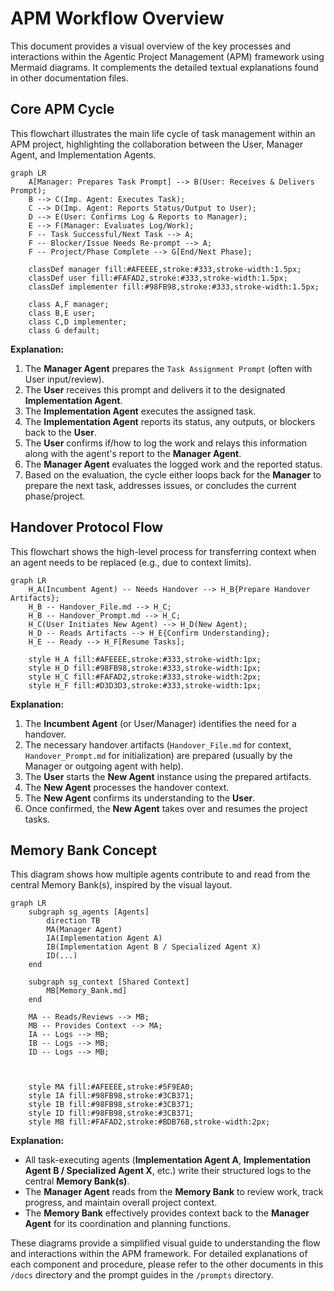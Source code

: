 # APM Workflow Overview

This document provides a visual overview of the key processes and interactions within the Agentic Project Management (APM) framework using Mermaid diagrams. It complements the detailed textual explanations found in other documentation files.

## Core APM Cycle

This flowchart illustrates the main life cycle of task management within an APM project, highlighting the collaboration between the User, Manager Agent, and Implementation Agents.

```mermaid
graph LR
    A[Manager: Prepares Task Prompt] --> B(User: Receives & Delivers Prompt);
    B --> C(Imp. Agent: Executes Task);
    C --> D(Imp. Agent: Reports Status/Output to User);
    D --> E(User: Confirms Log & Reports to Manager);
    E --> F(Manager: Evaluates Log/Work);
    F -- Task Successful/Next Task --> A;
    F -- Blocker/Issue Needs Re-prompt --> A;
    F -- Project/Phase Complete --> G[End/Next Phase];

    classDef manager fill:#AFEEEE,stroke:#333,stroke-width:1.5px; 
    classDef user fill:#FAFAD2,stroke:#333,stroke-width:1.5px; 
    classDef implementer fill:#98FB98,stroke:#333,stroke-width:1.5px; 

    class A,F manager;
    class B,E user;
    class C,D implementer;
    class G default;
```

**Explanation:**

1.  The **Manager Agent** prepares the `Task Assignment Prompt` (often with User input/review).
2.  The **User** receives this prompt and delivers it to the designated **Implementation Agent**.
3.  The **Implementation Agent** executes the assigned task.
4.  The **Implementation Agent** reports its status, any outputs, or blockers back to the **User**.
5.  The **User** confirms if/how to log the work and relays this information along with the agent's report to the **Manager Agent**.
6.  The **Manager Agent** evaluates the logged work and the reported status.
7.  Based on the evaluation, the cycle either loops back for the **Manager** to prepare the next task, addresses issues, or concludes the current phase/project.

## Handover Protocol Flow

This flowchart shows the high-level process for transferring context when an agent needs to be replaced (e.g., due to context limits).

```mermaid
graph LR
    H_A(Incumbent Agent) -- Needs Handover --> H_B{Prepare Handover Artifacts};
    H_B -- Handover_File.md --> H_C;
    H_B -- Handover_Prompt.md --> H_C;
    H_C(User Initiates New Agent) --> H_D(New Agent);
    H_D -- Reads Artifacts --> H_E{Confirm Understanding};
    H_E -- Ready --> H_F[Resume Tasks];

    style H_A fill:#AFEEEE,stroke:#333,stroke-width:1px; 
    style H_D fill:#98FB98,stroke:#333,stroke-width:1px; 
    style H_C fill:#FAFAD2,stroke:#333,stroke-width:2px; 
    style H_F fill:#D3D3D3,stroke:#333,stroke-width:1px; 
```

**Explanation:**

1.  The **Incumbent Agent** (or User/Manager) identifies the need for a handover.
2.  The necessary handover artifacts (`Handover_File.md` for context, `Handover_Prompt.md` for initialization) are prepared (usually by the Manager or outgoing agent with help).
3.  The **User** starts the **New Agent** instance using the prepared artifacts.
4.  The **New Agent** processes the handover context.
5.  The **New Agent** confirms its understanding to the **User**.
6.  Once confirmed, the **New Agent** takes over and resumes the project tasks.


## Memory Bank Concept

This diagram shows how multiple agents contribute to and read from the central Memory Bank(s), inspired by the visual layout.

```mermaid
graph LR
    subgraph sg_agents [Agents]
        direction TB
        MA(Manager Agent)
        IA(Implementation Agent A)
        IB(Implementation Agent B / Specialized Agent X) 
        ID(...)
    end

    subgraph sg_context [Shared Context]
        MB[Memory_Bank.md]
    end

    MA -- Reads/Reviews --> MB;
    MB -- Provides Context --> MA;
    IA -- Logs --> MB;
    IB -- Logs --> MB;
    ID -- Logs --> MB;
    
    
    
    style MA fill:#AFEEEE,stroke:#5F9EA0; 
    style IA fill:#98FB98,stroke:#3CB371; 
    style IB fill:#98FB98,stroke:#3CB371; 
    style ID fill:#98FB98,stroke:#3CB371; 
    style MB fill:#FAFAD2,stroke:#BDB76B,stroke-width:2px; 

```

**Explanation:**

*   All task-executing agents (**Implementation Agent A**, **Implementation Agent B / Specialized Agent X**, etc.) write their structured logs to the central **Memory Bank(s)**.
*   The **Manager Agent** reads from the **Memory Bank** to review work, track progress, and maintain overall project context.
*   The **Memory Bank** effectively provides context back to the **Manager Agent** for its coordination and planning functions.

These diagrams provide a simplified visual guide to understanding the flow and interactions within the APM framework. For detailed explanations of each component and procedure, please refer to the other documents in this `/docs` directory and the prompt guides in the `/prompts` directory.
